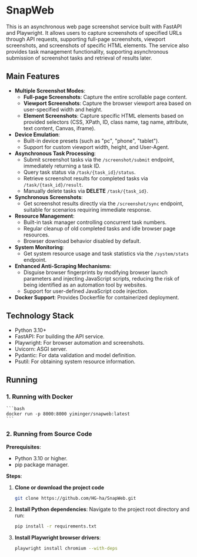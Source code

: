 # SnapWeb

This is an asynchronous web page screenshot service built with FastAPI and Playwright. It allows users to capture screenshots of specified URLs through API requests, supporting full-page screenshots, viewport screenshots, and screenshots of specific HTML elements. The service also provides task management functionality, supporting asynchronous submission of screenshot tasks and retrieval of results later.

## Main Features

*   **Multiple Screenshot Modes**:
    *   **Full-page Screenshots**: Capture the entire scrollable page content.
    *   **Viewport Screenshots**: Capture the browser viewport area based on user-specified width and height.
    *   **Element Screenshots**: Capture specific HTML elements based on provided selectors (CSS, XPath, ID, class name, tag name, attribute, text content, Canvas, iframe).
*   **Device Emulation**:
    *   Built-in device presets (such as "pc", "phone", "tablet").
    *   Support for custom viewport width, height, and User-Agent.
*   **Asynchronous Task Processing**:
    *   Submit screenshot tasks via the `/screenshot/submit` endpoint, immediately returning a task ID.
    *   Query task status via `/task/{task_id}/status`.
    *   Retrieve screenshot results for completed tasks via `/task/{task_id}/result`.
    *   Manually delete tasks via **DELETE** `/task/{task_id}`.
*   **Synchronous Screenshots**:
    *   Get screenshot results directly via the `/screenshot/sync` endpoint, suitable for scenarios requiring immediate response.
*   **Resource Management**:
    *   Built-in task manager controlling concurrent task numbers.
    *   Regular cleanup of old completed tasks and idle browser page resources.
    *   Browser download behavior disabled by default.
*   **System Monitoring**:
    *   Get system resource usage and task statistics via the `/system/stats` endpoint.
*   **Enhanced Anti-Scraping Mechanisms**:
    *   Disguise browser fingerprints by modifying browser launch parameters and injecting JavaScript scripts, reducing the risk of being identified as an automation tool by websites.
    *   Support for user-defined JavaScript code injection.
*   **Docker Support**: Provides Dockerfile for containerized deployment.

## Technology Stack

*   Python 3.10+
*   FastAPI: For building the API service.
*   Playwright: For browser automation and screenshots.
*   Uvicorn: ASGI server.
*   Pydantic: For data validation and model definition.
*   Psutil: For obtaining system resource information.

## Running
### 1. Running with Docker
    ```bash
    docker run -p 8000:8000 yiminger/snapweb:latest
    ```

### 2. Running from Source Code

**Prerequisites**:
*   Python 3.10 or higher.
*   pip package manager.

**Steps**:

1.  **Clone or download the project code**
    ```bash
    git clone https://github.com/HG-ha/SnapWeb.git
    ```

3.  **Install Python dependencies**:
    Navigate to the project root directory and run:
    ```bash
    pip install -r requirements.txt
    ```

4.  **Install Playwright browser drivers**:
    ```bash
    playwright install chromium --with-deps
    